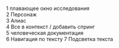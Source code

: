 1 плавающее окно исследования  
2 Персонаж  
3 Алиас  
4 Все в контекст / добавить спринг  
5 человеческая документация  
6 Навигация по тексту
7 Подсветка текста